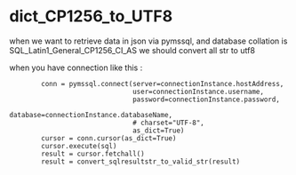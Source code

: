 # dict_CP1256_to_UTF8
when we want to retrieve data in json via pymssql, and database collation is  SQL_Latin1_General_CP1256_CI_AS we should convert all str to utf8

when you have connection like this :

            conn = pymssql.connect(server=connectionInstance.hostAddress,
                                   user=connectionInstance.username,
                                   password=connectionInstance.password,
                                   database=connectionInstance.databaseName,
                                   # charset="UTF-8",
                                   as_dict=True)
            cursor = conn.cursor(as_dict=True)
            cursor.execute(sql)
            result = cursor.fetchall()
            result = convert_sqlresultstr_to_valid_str(result)





